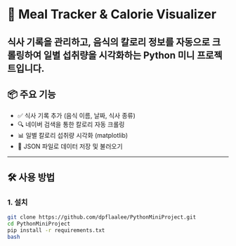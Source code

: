 # 🥗 Meal Tracker & Calorie Visualizer

식사 기록을 관리하고, 음식의 칼로리 정보를 자동으로 크롤링하여 일별 섭취량을 시각화하는 Python 미니 프로젝트입니다.
---

## 📦 주요 기능

- ✅ 식사 기록 추가 (음식 이름, 날짜, 식사 종류)
- 🔍 네이버 검색을 통한 칼로리 자동 크롤링
- 📊 일별 칼로리 섭취량 시각화 (matplotlib)
- 💾 JSON 파일로 데이터 저장 및 불러오기

---

## 🛠 사용 방법

### 1. 설치

```bash
git clone https://github.com/dpflaalee/PythonMiniProject.git
cd PythonMiniProject
pip install -r requirements.txt
bash
